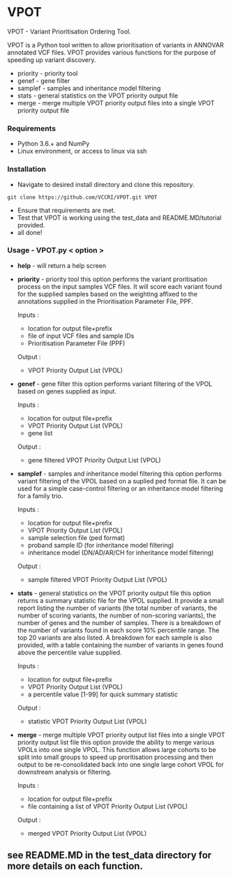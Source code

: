 # VPOT
VPOT - Variant Prioritisation Ordering Tool. 

VPOT is a Python tool written to allow prioritisation of variants in ANNOVAR annotated VCF files. VPOT provides various functions for the purpose of speeding up variant discovery.
* priority  - priority tool
* genef     - gene filter
* samplef   - samples and inheritance model filtering
* stats     - general statistics on the VPOT priority output file
* merge     - merge multiple VPOT priority output files into a single VPOT priority output file

### Requirements
* Python 3.6.+ and NumPy
* Linux environment, or access to linux via ssh

### Installation
* Navigate to desired install directory and clone this repository.

 `git clone https://github.com/VCCRI/VPOT.git VPOT`

* Ensure that requirements are met. 
* Test that VPOT is working using the test_data and README.MD/tutorial provided.
* all done!

### Usage - VPOT.py  < option >

* **help**  -   will return a help screen                                                                                 
                                                                           
 * **priority**  - priority tool
    this option performs the variant proritisation process on the input samples VCF files. It will score each variant found for the supplied samples based on the weighting affixed to the annotations supplied in the Prioritisation Parameter File, PPF.
    
    Inputs :
    * location for output file+prefix
    * file of input VCF files and sample IDs
    * Prioritisation Parameter File (PPF)
    
    Output :
    * VPOT Priority Output List (VPOL)

* **genef**     - gene filter
   this option performs variant filtering of the VPOL based on genes supplied as input.
    
    Inputs :
    * location for output file+prefix
    * VPOT Priority Output List (VPOL)
    * gene list
    
    Output :
    * gene filtered VPOT Priority Output List (VPOL)     

* **samplef**   - samples and inheritance model filtering
   this option performs variant filtering of the VPOL based on a suplied ped format file. It can be used for a simple case-control filtering or an inheritance model filtering for a family trio.
    
    Inputs :
    * location for output file+prefix
    * VPOT Priority Output List (VPOL)
    * sample selection file (ped format)
    * proband sample ID (for inheritance model filtering)
    * inheritance model (DN/AD/AR/CH for inheritance model filtering)
    
    Output :
    * sample filtered VPOT Priority Output List (VPOL) 

* **stats**     - general statistics on the VPOT priority output file
       this option returns a summary statistic file for the VPOL supplied. It provide a small report listing the number of variants (the total number of variants, the number of scoring variants, the number of non-scoring variants), the number of genes and the number of samples. There is a breakdown of the number of variants found in each score 10% percentile range. The top 20 variants are also listed. A breakdown for each sample is also provided, with a table containing the number of variants in genes found above the percentile value supplied.
    
    Inputs :
    * location for output file+prefix
    * VPOT Priority Output List (VPOL)
    * a percentile value [1-99] for quick summary statistic
    
    Output :
    * statistic VPOT Priority Output List (VPOL) 

* **merge**     - merge multiple VPOT priority output list files into a single VPOT priority output list file
       this option provide the ability to merge various VPOLs into one single VPOL. This function allows large cohorts to be split into small groups to speed up proritisation processing and then output to be re-consolidated back into one single large cohort VPOL for downstream analysis or filtering.     
       
    Inputs :
    * location for output file+prefix
    * file containing a list of VPOT Priority Output List (VPOL)
        
    Output :
    * merged VPOT Priority Output List (VPOL) 
                                                                                                                                  
## see README.MD in the test_data directory for more details on each function.
